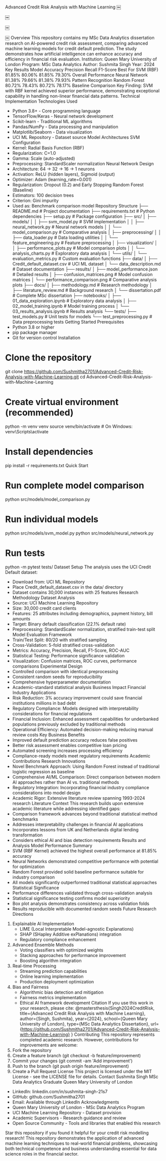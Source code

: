 Advanced Credit Risk Analysis with Machine Learning
￼
 
￼
 
￼
 
￼
Overview
This repository contains my MSc Data Analytics dissertation research on AI-powered credit risk assessment, comparing advanced machine learning models for credit default prediction. The study demonstrates how artificial intelligence can enhance accuracy and efficiency in financial risk evaluation.
Institution: Queen Mary University of London Program: MSc Data Analytics Author: Sushmita Singh Year: 2024
Key Results
Model	Accuracy	Precision	Recall	F1-Score	Best For
SVM (RBF)	81.85%	80.06%	81.85%	79.30%	Overall Performance
Neural Network	81.38%	79.66%	81.38%	79.93%	Pattern Recognition
Random Forest	80.72%	78.43%	80.72%	78.17%	Baseline Comparison
Key Finding: SVM with RBF kernel achieved superior performance, demonstrating exceptional capability in handling non-linear financial data patterns.
Technical Implementation
Technologies Used
* Python 3.8+ - Core programming language
* TensorFlow/Keras - Neural network development
* Scikit-learn - Traditional ML algorithms
* Pandas/NumPy - Data processing and manipulation
* Matplotlib/Seaborn - Data visualization
* UCI ML Repository - Dataset source
Model Architectures
SVM Configuration
* Kernel: Radial Basis Function (RBF)
* Regularization: C=1.0
* Gamma: Scale (auto-adjusted)
* Preprocessing: StandardScaler normalization
Neural Network Design
* Architecture: 64 → 32 → 16 → 1 neurons
* Activation: ReLU (hidden layers), Sigmoid (output)
* Optimizer: Adam (learning_rate=0.001)
* Regularization: Dropout (0.2) and Early Stopping
Random Forest (Baseline)
* Estimators: 100 decision trees
* Criterion: Gini impurity
* Used as: Benchmark comparison model
Repository Structure
├── README.md                         # Project documentation
├── requirements.txt                  # Python dependencies
├── setup.py                         # Package configuration
├── src/
│   ├── models/
│   │   ├── svm_model.py             # SVM implementation
│   │   ├── neural_network.py       # Neural network models
│   │   └── model_comparison.py     # Comparative analysis
│   ├── preprocessing/
│   │   ├── data_loader.py           # Data loading utilities
│   │   └── feature_engineering.py  # Feature preprocessing
│   ├── visualization/
│   │   ├── performance_plots.py    # Model comparison plots
│   │   └── analysis_charts.py      # Exploratory data analysis
│   └── utils/
│       └── evaluation_metrics.py   # Custom evaluation functions
├── data/
│   ├── Credit_default_dataset.csv   # UCI ML dataset
│   └── data_description.md         # Dataset documentation
├── results/
│   ├── model_performance.json      # Detailed results
│   ├── confusion_matrices.png      # Model confusion matrices
│   └── performance_comparison.png  # Comparative analysis plots
├── docs/
│   ├── methodology.md              # Research methodology
│   ├── literature_review.md        # Background research
│   └── dissertation.pdf            # Complete MSc dissertation
├── notebooks/
│   ├── 01_data_exploration.ipynb   # Exploratory data analysis
│   ├── 02_model_training.ipynb     # Model training process
│   └── 03_results_analysis.ipynb   # Results analysis
└── tests/
    ├── test_models.py              # Unit tests for models
    └── test_preprocessing.py       # Data preprocessing tests
Getting Started
Prerequisites
* Python 3.8 or higher
* pip package manager
* Git for version control
Installation
# Clone the repository
git clone https://github.com/Sushmitha2701/Advanced-Credit-Risk-Analysis-with-Machine-Learning.git
cd Advanced-Credit-Risk-Analysis-with-Machine-Learning

# Create virtual environment (recommended)
python -m venv venv
source venv/bin/activate  # On Windows: venv\Scripts\activate

# Install dependencies
pip install -r requirements.txt
Quick Start
# Run complete model comparison
python src/models/model_comparison.py

# Run individual models
python src/models/svm_model.py
python src/models/neural_network.py

# Run tests
python -m pytest tests/
Dataset Setup
The analysis uses the UCI Credit Default dataset:
* Download from: UCI ML Repository
* Place Credit_default_dataset.csv in the data/ directory
* Dataset contains 30,000 instances with 25 features
Research Methodology
Dataset Analysis
* Source: UCI Machine Learning Repository
* Size: 30,000 credit card clients
* Features: 25 attributes including demographics, payment history, bill amounts
* Target: Binary default classification (22.1% default rate)
* Preprocessing: StandardScaler normalization, stratified train-test split
Model Evaluation Framework
* Train/Test Split: 80/20 with stratified sampling
* Cross-Validation: 5-fold stratified cross-validation
* Metrics: Accuracy, Precision, Recall, F1-Score, ROC-AUC
* Statistical Testing: Performance significance validation
* Visualization: Confusion matrices, ROC curves, performance comparisons
Experimental Design
* Controlled comparison with identical preprocessing
* Consistent random seeds for reproducibility
* Comprehensive hyperparameter documentation
* Academic-standard statistical analysis
Business Impact
Financial Industry Applications
* Risk Reduction: 3% accuracy improvement could save financial institutions millions in bad debt
* Regulatory Compliance: Models designed with interpretability considerations for financial regulations
* Financial Inclusion: Enhanced assessment capabilities for underbanked populations previously excluded by traditional methods
* Operational Efficiency: Automated decision-making reducing manual review costs
Key Business Benefits
* Improved default prediction accuracy reduces false positives
* Better risk assessment enables competitive loan pricing
* Automated screening increases processing efficiency
* Compliance-ready models meet regulatory requirements
Academic Contributions
Research Innovations
* Novel Benchmark Approach: Using Random Forest instead of traditional logistic regression as baseline
* Comprehensive AI/ML Comparison: Direct comparison between modern AI approaches rather than AI vs. traditional methods
* Regulatory Integration: Incorporating financial industry compliance considerations into model design
* Academic Rigor: Extensive literature review spanning 1993-2024 research
Literature Context
This research builds upon extensive academic literature while addressing identified gaps:
* Comparison framework advances beyond traditional statistical method benchmarks
* Addresses interpretability challenges in financial AI applications
* Incorporates lessons from UK and Netherlands digital lending transformation
* Considers ethical AI and bias detection requirements
Results and Analysis
Model Performance Summary
* SVM (RBF Kernel) achieved the highest overall performance at 81.85% accuracy
* Neural Networks demonstrated competitive performance with potential for optimization
* Random Forest provided solid baseline performance suitable for industry comparison
* All models significantly outperformed traditional statistical approaches
Statistical Significance
* Performance differences validated through cross-validation analysis
* Statistical significance testing confirms model superiority
* Box plot analysis demonstrates consistency across validation folds
* Results reproducible with documented random seeds
Future Research Directions
1. Explainable AI Implementation
    * LIME (Local Interpretable Model-agnostic Explanations)
    * SHAP (SHapley Additive exPlanations) integration
    * Regulatory compliance enhancement
2. Advanced Ensemble Methods
    * Voting classifiers with optimized weights
    * Stacking approaches for performance improvement
    * Boosting algorithm integration
3. Real-time Processing
    * Streaming prediction capabilities
    * Online learning implementation
    * Production deployment optimization
4. Bias and Fairness
    * Algorithmic bias detection and mitigation
    * Fairness metrics implementation
    * Ethical AI framework development
Citation
If you use this work in your research, please cite:
@mastersthesis{Singh2024CreditRisk,
  title={Advanced Credit Risk Analysis with Machine Learning},
  author={Singh, Sushmita},
  year={2024},
  school={Queen Mary University of London},
  type={MSc Data Analytics Dissertation},
  url={https://github.com/Sushmitha2701/Advanced-Credit-Risk-Analysis-with-Machine-Learning}
}
Contributing
This repository represents completed academic research. However, contributions for improvements are welcome:
1. Fork the repository
2. Create a feature branch (git checkout -b feature/improvement)
3. Commit your changes (git commit -am 'Add improvement')
4. Push to the branch (git push origin feature/improvement)
5. Create a Pull Request
License
This project is licensed under the MIT License - see the LICENSE file for details.
Contact
Sushmita Singh MSc Data Analytics Graduate Queen Mary University of London
* LinkedIn: linkedin.com/in/sushmita-singh-21s7
* GitHub: github.com/Sushmitha2701
* Email: Available through LinkedIn
Acknowledgments
* Queen Mary University of London - MSc Data Analytics Program
* UCI Machine Learning Repository - Dataset provision
* Academic Supervisors - Research guidance and review
* Open Source Community - Tools and libraries that enabled this research

 Star this repository if you found it helpful for your credit risk modelling research!
This repository demonstrates the application of advanced machine learning techniques to real-world financial problems, showcasing both technical competence and business understanding essential for data science roles in the financial sector.

